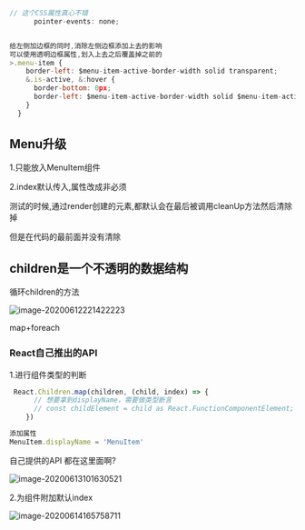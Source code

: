 ```js
// 这个CSS属性真心不错
      pointer-events: none;
```

```js

给左侧加边框的同时,消除左侧边框添加上去的影响
可以使用透明边框属性,划入上去之后覆盖掉之前的
>.menu-item {
    border-left: $menu-item-active-border-width solid transparent;
    &.is-active, &:hover {
      border-bottom: 0px;
      border-left: $menu-item-active-border-width solid $menu-item-active-color;
    }
  }
```

## Menu升级

1.只能放入MenuItem组件

2.index默认传入,属性改成非必须



测试的时候,通过render创建的元素,都默认会在最后被调用cleanUp方法然后清除掉

但是在代码的最前面并没有清除



## children是一个不透明的数据结构

循环children的方法

![image-20200612221422223](C:/Users/Artificial/AppData/Roaming/Typora/typora-user-images/image-20200612221422223.png)

map+foreach



### React自己推出的API

1.进行组件类型的判断

```js
 React.Children.map(children, (child, index) => {
      // 想要拿到displayName，需要做类型断言
      // const childElement = child as React.FunctionComponentElement;
    })
```

```js
添加属性
MenuItem.displayName = 'MenuItem'
```

自己提供的API 都在这里面啊?

![image-20200613101630521](C:/Users/Artificial/AppData/Roaming/Typora/typora-user-images/image-20200613101630521.png)



2.为组件附加默认index

![image-20200614165758711](C:/Users/Artificial/AppData/Roaming/Typora/typora-user-images/image-20200614165758711.png)